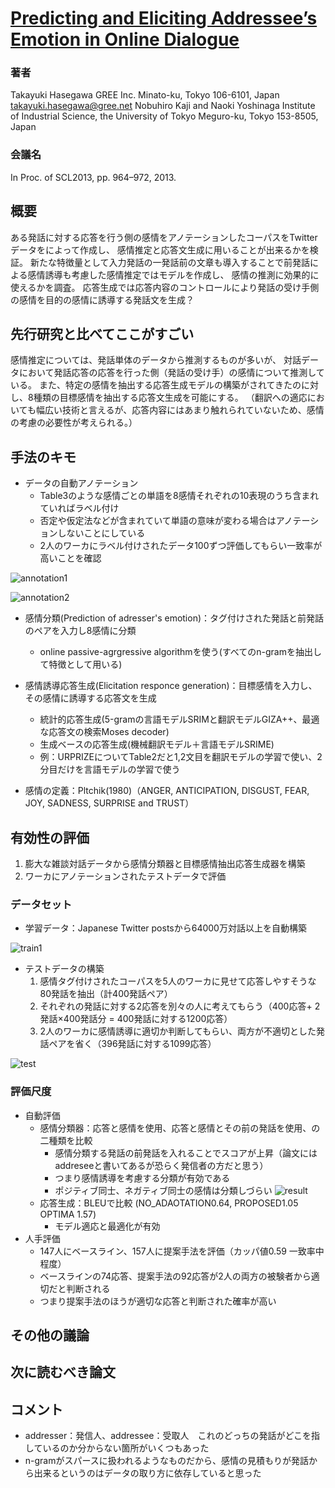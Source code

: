 # [Predicting and Eliciting Addressee’s Emotion in Online Dialogue](https://pdfs.semanticscholar.org/2657/27e331647ee44ec83c6f9259a9ca24a2c40c.pdf)
### 著者
Takayuki Hasegawa 
GREE Inc.
Minato-ku, Tokyo 106-6101, Japan
takayuki.hasegawa@gree.net
Nobuhiro Kaji and Naoki Yoshinaga
Institute of Industrial Science,
the University of Tokyo
Meguro-ku, Tokyo 153-8505, Japan
### 会議名
In Proc. of SCL2013, pp.
964–972, 2013.

## 概要
ある発話に対する応答を行う側の感情をアノテーションしたコーパスをTwitterデータをによって作成し、
感情推定と応答文生成に用いることが出来るかを検証。
新たな特徴量として入力発話の一発話前の文章も導入することで前発話による感情誘導も考慮した感情推定ではモデルを作成し、
感情の推測に効果的に使えるかを調査。
応答生成では応答内容のコントロールにより発話の受け手側の感情を目的の感情に誘導する発話文を生成？

## 先行研究と比べてここがすごい
感情推定については、発話単体のデータから推測するものが多いが、
対話データにおいて発話応答の応答を行った側（発話の受け手）の感情について推測している。
また、特定の感情を抽出する応答生成モデルの構築がされてきたのに対し、8種類の目標感情を抽出する応答文生成を可能にする。
（翻訳への適応においても幅広い技術と言えるが、応答内容にはあまり触れられていないため、感情の考慮の必要性が考えられる。）

## 手法のキモ
* データの自動アノテーション
    * Table3のような感情ごとの単語を8感情それぞれの10表現のうち含まれていればラベル付け
    * 否定や仮定法などが含まれていて単語の意味が変わる場合はアノテーションしないことにしている
    * 2人のワーカにラベル付けされたデータ100ずつ評価してもらい一致率が高いことを確認

![annotation1](https://github.com/AsaiSara/Scholar/blob/master/picture/Predicting_and_eliciting_addresser's_eomotion_annotation1.png)

![annotation2](https://github.com/AsaiSara/Scholar/blob/master/picture/Predicting_and_eliciting_addresser's_eomotion_annotation2.png)

* 感情分類(Prediction of adresser's emotion)：タグ付けされた発話と前発話のペアを入力し8感情に分類
    * online passive-agrgressive algorithmを使う(すべてのn-gramを抽出して特徴として用いる)
* 感情誘導応答生成(Elicitation responce generation)：目標感情を入力し、その感情に誘導する応答文を生成
    * 統計的応答生成(5-gramの言語モデルSRIMと翻訳モデルGIZA++、最適な応答文の検索Moses decoder)
    * 生成ベースの応答生成(機械翻訳モデル＋言語モデルSRIME)
    * 例：URPRIZEについてTable2だと1,2文目を翻訳モデルの学習で使い、2分目だけを言語モデルの学習で使う
    
* 感情の定義：Pltchik(1980)（ANGER, ANTICIPATION, DISGUST, FEAR, JOY, SADNESS, SURPRISE and TRUST） 

## 有効性の評価
1.  膨大な雑談対話データから感情分類器と目標感情抽出応答生成器を構築
2. ワーカにアノテーションされたテストデータで評価

### データセット
* 学習データ：Japanese Twitter postsから64000万対話以上を自動構築

![train1](https://github.com/AsaiSara/Scholar/blob/master/picture/Predicting_and_eliciting_addresser's_eomotion_train.png)

* テストデータの構築
  1. 感情タグ付けされたコーパスを5人のワーカに見せて応答しやすそうな80発話を抽出（計400発話ペア）
  2. それぞれの発話に対する2応答を別々の人に考えてもらう（400応答+ 2発話×400発話分 = 400発話に対する1200応答）
  3. 2人のワーカに感情誘導に適切か判断してもらい、両方が不適切とした発話ペアを省く（396発話に対する1099応答）

![test](https://github.com/AsaiSara/Scholar/blob/master/picture/Predicting_and_eliciting_addresser's_eomotion_test.png)
  
### 評価尺度
  * 自動評価
      * 感情分類器：応答と感情を使用、応答と感情とその前の発話を使用、の二種類を比較
          * 感情分類する発話の前発話を入れることでスコアが上昇（論文にはaddreseeと書いてあるが恐らく発信者の方だと思う）
          * つまり感情誘導を考慮する分類が有効である
          * ポジティブ同士、ネガティブ同士の感情は分類しづらい
          ![result](https://github.com/AsaiSara/Scholar/blob/master/picture/Predicting_and_eliciting_addresser's_eomotion_result.png)
      * 応答生成：BLEUで比較 (NO_ADAOTATION0.64, PROPOSED1.05 OPTIMA 1.57)
          * モデル適応と最適化が有効
  * 人手評価
      * 147人にベースライン、157人に提案手法を評価（カッパ値0.59 一致率中程度）
      * ベースラインの74応答、提案手法の92応答が2人の両方の被験者から適切だと判断される
      * つまり提案手法のほうが適切な応答と判断された確率が高い
## その他の議論

## 次に読むべき論文

## コメント
  * addresser：発信人、addressee：受取人　これのどっちの発話がどこを指しているのか分からない箇所がいくつもあった
* n-gramがスパースに扱われるようなものだから、感情の見積もりが発話から出来るというのはデータの取り方に依存していると思った
